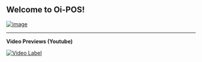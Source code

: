 Welcome to Oi-POS!
---
[![image](https://github.com/LeeYongwoo-kor/oi-pos/assets/75498045/a2017669-c072-44da-95bf-f2806b86f346)](https://heady-prince-088.notion.site/Oi-POS-Project-16ac044a1dbd45828aa758207b080769)

---
**Video Previews (Youtube)**

[![Video Label](http://img.youtube.com/vi/SJyZfwj6HrE/0.jpg)](https://youtu.be/SJyZfwj6HrE)
